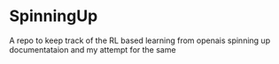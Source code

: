 # SpinningUp
A repo to keep track of the RL based learning from openais spinning up documentataion and my attempt for the same
